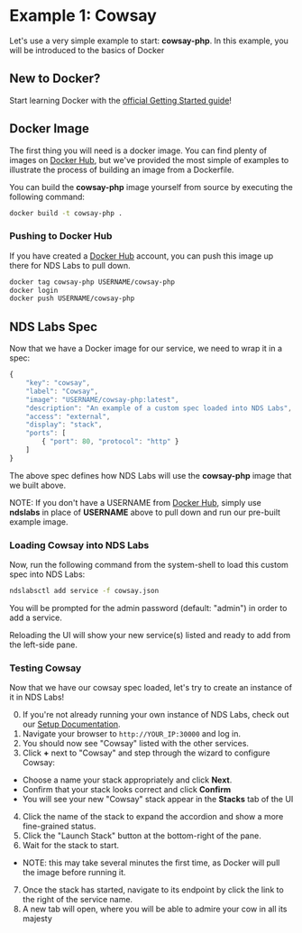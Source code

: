 # Example 1: Cowsay

Let's use a very simple example to start: **cowsay-php**. In this example, you will be introduced to the basics of Docker

## New to Docker?
Start learning Docker with the [official Getting Started guide](https://docs.docker.com/linux/)!

## Docker Image
The first thing you will need is a docker image. You can find plenty of images on [Docker Hub](hub.docker.com), but we've provided the most simple of examples to illustrate the process of building an image from a Dockerfile.

You can build the **cowsay-php** image yourself from source by executing the following command:
```bash
docker build -t cowsay-php .
```

### Pushing to Docker Hub
If you have created a [Docker Hub](hub.docker.com) account, you can push this image up there for NDS Labs to pull down.

```bash
docker tag cowsay-php USERNAME/cowsay-php
docker login
docker push USERNAME/cowsay-php
```

## NDS Labs Spec
Now that we have a Docker image for our service, we need to wrap it in a spec:
```js
{
    "key": "cowsay",
    "label": "Cowsay",
    "image": "USERNAME/cowsay-php:latest",
    "description": "An example of a custom spec loaded into NDS Labs",
    "access": "external",
    "display": "stack",
    "ports": [
        { "port": 80, "protocol": "http" }
    ]
}
```

The above spec defines how NDS Labs will use the **cowsay-php** image that we built above.

NOTE: If you don't have a USERNAME from [Docker Hub](hub.docker.com), simply use **ndslabs** in place of **USERNAME** above to pull down and run our pre-built example image.

### Loading Cowsay into NDS Labs
Now, run the following command from the system-shell to load this custom spec into NDS Labs:
```bash
ndslabsctl add service -f cowsay.json
```

You will be prompted for the admin password (default: "admin") in order to add a service.

Reloading the UI will show your new service(s) listed and ready to add from the left-side pane.

### Testing Cowsay
Now that we have our cowsay spec loaded, let's try to create an instance of it in NDS Labs!

0. If you're not already running your own instance of NDS Labs, check out our [Setup Documentation](https://github.com/nds-org/ndslabs/blob/master/docs/setup.md).
1. Navigate your browser to `http://YOUR_IP:30000` and log in. 
2. You should now see "Cowsay" listed with the other services.
3. Click **+** next to "Cowsay" and step through the wizard to configure Cowsay:
  * Choose a name your stack appropriately and click **Next**.
  * Confirm that your stack looks correct and click **Confirm**
  * You will see your new "Cowsay" stack appear in the **Stacks** tab of the UI
4. Click the name of the stack to expand the accordion and show a more fine-grained status.
5. Click the "Launch Stack" button at the bottom-right of the pane.
6. Wait for the stack to start.
  * NOTE: this may take several minutes the first time, as Docker will pull the image before running it. 
7. Once the stack has started, navigate to its endpoint by click the link to the right of the service name.
8. A new tab will open, where you will be able to admire your cow in all its majesty
